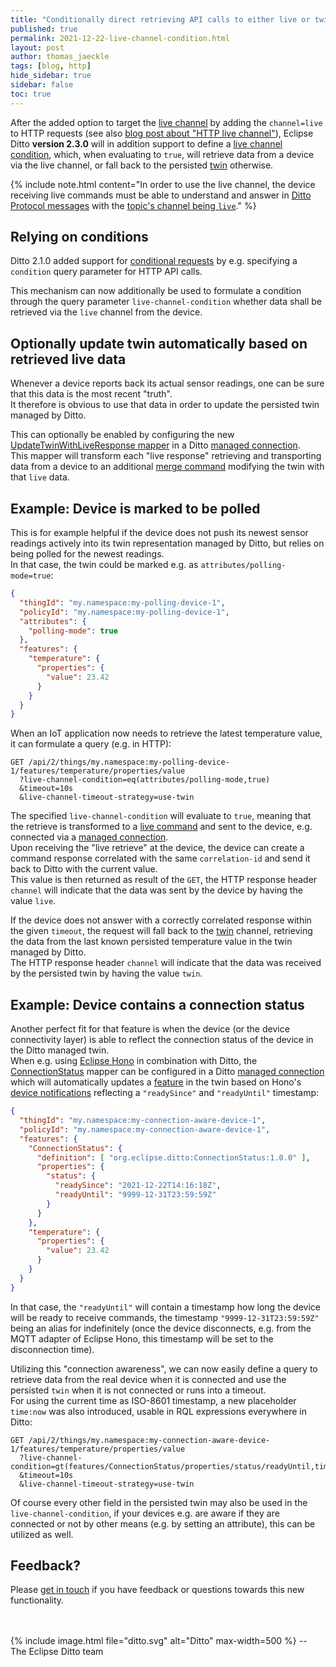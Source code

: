 ```yaml
---
title: "Conditionally direct retrieving API calls to either live or twin channel"
published: true
permalink: 2021-12-22-live-channel-condition.html
layout: post
author: thomas_jaeckle
tags: [blog, http]
hide_sidebar: true
sidebar: false
toc: true
---
```


After the added option to target the [live channel](protocol-twinlive.html#live) by adding the `channel=live` to HTTP
requests (see also [blog post about "HTTP live channel"](2021-12-20-http-live-channel.html)), Eclipse Ditto 
**version 2.3.0** will in addition support to define a 
[live channel condition](basic-conditional-requests.html#live-channel-condition), which, when evaluating to `true`, 
will retrieve data from a device via the live channel, or fall back to the persisted [twin](protocol-twinlive.html#twin) 
otherwise.

{% include note.html content="In order to use the live channel, the device receiving live commands must be able to understand
    and answer in [Ditto Protocol messages](protocol-specification.html) with the
[topic's channel being `live`](protocol-specification-topic.html#live-channel)." %}

## Relying on conditions

Ditto 2.1.0 added support for [conditional requests](basic-conditional-requests.html) by e.g. specifying a `condition`
query parameter for HTTP API calls.

This mechanism can now additionally be used to formulate a condition through the query parameter `live-channel-condition`
whether data shall be retrieved via the `live` channel from the device.

## Optionally update twin automatically based on retrieved live data

Whenever a device reports back its actual sensor readings, one can be sure that this data is the most recent "truth".  
It therefore is obvious to use that data in order to update the persisted twin managed by Ditto.

This can optionally be enabled by configuring the new 
[UpdateTwinWithLiveResponse mapper](connectivity-mapping.html#updatetwinwithliveresponse-mapper) in a Ditto 
[managed connection](basic-connections.html).  
This mapper will transform each "live response" retrieving and transporting data from a device to an additional 
[merge command](protocol-specification-things-merge.html) modifying the twin with that `live` data.


## Example: Device is marked to be polled

This is for example helpful if the device does not push its newest sensor readings actively into its twin 
representation managed by Ditto, but relies on being polled for the newest readings.  
In that case, the twin could be marked e.g. as `attributes/polling-mode=true`:
```json
{
  "thingId": "my.namespace:my-polling-device-1",
  "policyId": "my.namespace:my-polling-device-1",
  "attributes": {
    "polling-mode": true
  },
  "features": {
    "temperature": {
      "properties": {
        "value": 23.42
      }
    }
  }
}
```

When an IoT application now needs to retrieve the latest temperature value, it can formulate a query (e.g. in HTTP):
```
GET /api/2/things/my.namespace:my-polling-device-1/features/temperature/properties/value
  ?live-channel-condition=eq(attributes/polling-mode,true)
  &timeout=10s
  &live-channel-timeout-strategy=use-twin
```

The specified `live-channel-condition` will evaluate to `true`, meaning that the retrieve is transformed to a 
[live command](protocol-twinlive.html#live) and sent to the device, e.g. connected via a 
[managed connection](basic-connections.html).  
Upon receiving the "live retrieve" at the device, the device can create a command response correlated with the same
`correlation-id` and send it back to Ditto with the current value.  
This value is then returned as result of the `GET`, the HTTP response header `channel` will indicate that the data was
sent by the device by having the value `live`.

If the device does not answer with a correctly correlated response within the given `timeout`, the request will fall back
to the [twin](protocol-twinlive.html#twin) channel, retrieving the data from the last known persisted temperature value 
in the twin managed by Ditto.  
The HTTP response header `channel` will indicate that the data was received by the persisted twin by having the value 
`twin`.


## Example: Device contains a connection status

Another perfect fit for that feature is when the device (or the device connectivity layer) is able to reflect the 
connection status of the device in the Ditto managed twin.  
When e.g. using [Eclipse Hono](https://www.eclipse.org/hono/) in combination with Ditto, the 
[ConnectionStatus](connectivity-mapping.html#connectionstatus-mapper) mapper can be configured in a Ditto 
[managed connection](basic-connections.html) which will automatically updates a [feature](basic-thing.html#features) in
the twin based on Hono's [device notifications](https://www.eclipse.org/hono/docs/concepts/device-notifications/) 
reflecting a `"readySince"` and `"readyUntil"` timestamp:

```json
{
  "thingId": "my.namespace:my-connection-aware-device-1",
  "policyId": "my.namespace:my-connection-aware-device-1",
  "features": {
    "ConnectionStatus": {
      "definition": [ "org.eclipse.ditto:ConnectionStatus:1.0.0" ],
      "properties": {
        "status": {
          "readySince": "2021-12-22T14:16:18Z",
          "readyUntil": "9999-12-31T23:59:59Z"
        }
      }
    },
    "temperature": {
      "properties": {
        "value": 23.42
      }
    }
  }
}
```

In that case, the `"readyUntil"` will contain a timestamp how long the device will be ready to receive commands, the 
timestamp `"9999-12-31T23:59:59Z"` being an alias for indefinitely (once the device disconnects, e.g. from the MQTT 
adapter of Eclipse Hono, this timestamp will be set to the disconnection time).

Utilizing this "connection awareness", we can now easily define a query to retrieve data from the real device when it 
is connected and use the persisted `twin` when it is not connected or runs into a timeout.  
For using the current time as ISO-8601 timestamp, a new placeholder `time:now` was also introduced, usable in RQL
expressions everywhere in Ditto:
```
GET /api/2/things/my.namespace:my-connection-aware-device-1/features/temperature/properties/value
  ?live-channel-condition=gt(features/ConnectionStatus/properties/status/readyUntil,time:now)
  &timeout=10s
  &live-channel-timeout-strategy=use-twin
```

Of course every other field in the persisted twin may also be used in the `live-channel-condition`, if your devices e.g.
are aware if they are connected or not by other means (e.g. by setting an attribute), this can be utilized as well.


## Feedback?

Please [get in touch](feedback.html) if you have feedback or questions towards this new functionality.

<br/>
<br/>
{% include image.html file="ditto.svg" alt="Ditto" max-width=500 %}
--<br/> 
The Eclipse Ditto team
